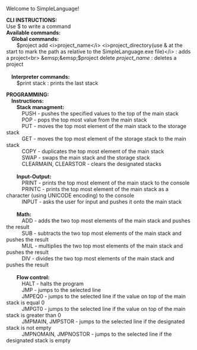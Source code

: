 Welcome to SimpleLanguage!

<b>CLI INSTRUCTIONS:</b><br>
Use $ to write a command<br>
<b>Available commands:</b><br>
&emsp;<b>Global commands:</b><br>
&emsp;&emsp;$project add <i>project_name</i> <i>project_directory(use & at the start to mark the path as relative to the SimpleLanguage.exe file)</i> : adds a project<br> 
&emsp;&emsp;$project delete <i>project_name</i> : deletes a project<br>
<br>
&emsp;<b>Interpreter commands:</b><br>
&emsp;&emsp;$print stack : prints the last stack<br>

<b>PROGRAMMING:</b><br>
&emsp;<b>Instructions:</b><br>
&emsp;&emsp;<b>Stack managment:</b><br>
&emsp;&emsp;&emsp;PUSH - pushes the specified values to the top of the main stack<br>
&emsp;&emsp;&emsp;POP - pops the top most value from the main stack<br>
&emsp;&emsp;&emsp;PUT - moves the top most element of the main stack to the storage stack<br>
&emsp;&emsp;&emsp;GET - moves the top most element of the storage stack to the main stack<br>
&emsp;&emsp;&emsp;COPY - duplicates the top most element of the main stack<br>
&emsp;&emsp;&emsp;SWAP - swaps the main stack and the storage stack<br>
&emsp;&emsp;&emsp;CLEARMAIN, CLEARSTOR - clears the designated stacks<br>
<br>
&emsp;&emsp;<b>Input-Output:</b><br>
&emsp;&emsp;&emsp;PRINT - prints the top most element of the main stack to the console<br>
&emsp;&emsp;&emsp;PRINTC - prints the top most element of the main stack as a character (using UNICODE encoding) to the console<br>
&emsp;&emsp;&emsp;INPUT - asks the user for input and pushes it onto the main stack<br>
<br>
&emsp;&emsp;<b>Math:</b><br>
&emsp;&emsp;&emsp;ADD - adds the two top most elements of the main stack and pushes the result<br>
&emsp;&emsp;&emsp;SUB - subtracts the two top most elements of the main stack and pushes the result<br>
&emsp;&emsp;&emsp;MUL - multiplies the two top most elements of the main stack and pushes the result<br>
&emsp;&emsp;&emsp;DIV - divides the two top most elements of the main stack and pushes the result<br>
<br>
&emsp;&emsp;<b>Flow control:</b><br>
&emsp;&emsp;&emsp;HALT - halts the program<br>
&emsp;&emsp;&emsp;JMP - jumps to the selected line<br>
&emsp;&emsp;&emsp;JMPEQ0 - jumps to the selected line if the value on top of the main stack is equal 0<br>
&emsp;&emsp;&emsp;JMPGT0 - jumps to the selected line if the value on top of the main stack is greater than 0<br>
&emsp;&emsp;&emsp;JMPMAIN, JMPSTOR - jumps to the selected line if the designated stack is not empty<br>
&emsp;&emsp;&emsp;JMPNOMAIN, JMPNOSTOR - jumps to the selected line if the designated stack is empty<br>

